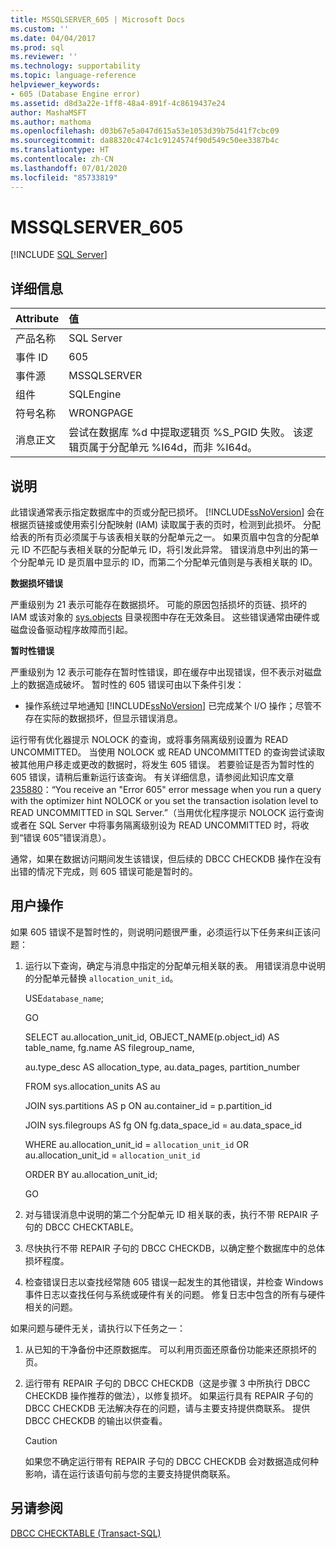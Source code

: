 ```yaml
---
title: MSSQLSERVER_605 | Microsoft Docs
ms.custom: ''
ms.date: 04/04/2017
ms.prod: sql
ms.reviewer: ''
ms.technology: supportability
ms.topic: language-reference
helpviewer_keywords:
- 605 (Database Engine error)
ms.assetid: d8d3a22e-1ff8-48a4-891f-4c8619437e24
author: MashaMSFT
ms.author: mathoma
ms.openlocfilehash: d03b67e5a047d615a53e1053d39b75d41f7cbc09
ms.sourcegitcommit: da88320c474c1c9124574f90d549c50ee3387b4c
ms.translationtype: HT
ms.contentlocale: zh-CN
ms.lasthandoff: 07/01/2020
ms.locfileid: "85733819"
---
```

# <a name="mssqlserver_605"></a>MSSQLSERVER_605
 [!INCLUDE [SQL Server](../../includes/applies-to-version/sqlserver.md)]
  
## <a name="details"></a>详细信息  
  
| Attribute | 值 |  
| :-------- | :---- |  
|产品名称|SQL Server|  
|事件 ID|605|  
|事件源|MSSQLSERVER|  
|组件|SQLEngine|  
|符号名称|WRONGPAGE|  
|消息正文|尝试在数据库 %d 中提取逻辑页 %S_PGID 失败。 该逻辑页属于分配单元 %I64d，而非 %I64d。|  
  
## <a name="explanation"></a>说明  
此错误通常表示指定数据库中的页或分配已损坏。 [!INCLUDE[ssNoVersion](../../includes/ssnoversion-md.md)] 会在根据页链接或使用索引分配映射 (IAM) 读取属于表的页时，检测到此损坏。 分配给表的所有页必须属于与该表相关联的分配单元之一。 如果页眉中包含的分配单元 ID 不匹配与表相关联的分配单元 ID，将引发此异常。 错误消息中列出的第一个分配单元 ID 是页眉中显示的 ID，而第二个分配单元值则是与表相关联的 ID。  
  
**数据损坏错误**  
  
严重级别为 21 表示可能存在数据损坏。 可能的原因包括损坏的页链、损坏的 IAM 或该对象的 [sys.objects](~/relational-databases/system-catalog-views/sys-objects-transact-sql.md) 目录视图中存在无效条目。 这些错误通常由硬件或磁盘设备驱动程序故障而引起。  
  
**暂时性错误**  
  
严重级别为 12 表示可能存在暂时性错误，即在缓存中出现错误，但不表示对磁盘上的数据造成破坏。 暂时性的 605 错误可由以下条件引发：  
  
-   操作系统过早地通知 [!INCLUDE[ssNoVersion](../../includes/ssnoversion-md.md)] 已完成某个 I/O 操作；尽管不存在实际的数据损坏，但显示错误消息。  
  
运行带有优化器提示 NOLOCK 的查询，或将事务隔离级别设置为 READ UNCOMMITTED。 当使用 NOLOCK 或 READ UNCOMMITTED 的查询尝试读取被其他用户移走或更改的数据时，将发生 605 错误。 若要验证是否为暂时性的 605 错误，请稍后重新运行该查询。 有关详细信息，请参阅此知识库文章 [235880](https://support.microsoft.com/kb/235880/en-us)：“You receive an "Error 605" error message when you run a query with the optimizer hint NOLOCK or you set the transaction isolation level to READ UNCOMMITTED in SQL Server.”（当用优化程序提示 NOLOCK 运行查询或者在 SQL Server 中将事务隔离级别设为 READ UNCOMMITTED 时，将收到“错误 605”错误消息）。  
  
通常，如果在数据访问期间发生该错误，但后续的 DBCC CHECKDB 操作在没有出错的情况下完成，则 605 错误可能是暂时的。  
  
## <a name="user-action"></a>用户操作  
如果 605 错误不是暂时性的，则说明问题很严重，必须运行以下任务来纠正该问题：  
  
1.  运行以下查询，确定与消息中指定的分配单元相关联的表。 用错误消息中说明的分配单元替换 `allocation_unit_id`。  
  
    USE`database_name`;  
  
    GO  
  
    SELECT au.allocation_unit_id, OBJECT_NAME(p.object_id) AS table_name, fg.name AS filegroup_name,  
  
    au.type_desc AS allocation_type, au.data_pages, partition_number  
  
    FROM sys.allocation_units AS au  
  
    JOIN sys.partitions AS p ON au.container_id = p.partition_id  
  
    JOIN sys.filegroups AS fg ON fg.data_space_id = au.data_space_id  
  
    WHERE au.allocation_unit_id = `allocation_unit_id` OR au.allocation_unit_id = `allocation_unit_id`  
  
    ORDER BY au.allocation_unit_id;  
  
    GO  
  
2.  对与错误消息中说明的第二个分配单元 ID 相关联的表，执行不带 REPAIR 子句的 DBCC CHECKTABLE。  
  
3.  尽快执行不带 REPAIR 子句的 DBCC CHECKDB，以确定整个数据库中的总体损坏程度。  
  
4.  检查错误日志以查找经常随 605 错误一起发生的其他错误，并检查 Windows 事件日志以查找任何与系统或硬件有关的问题。 修复日志中包含的所有与硬件相关的问题。  
  
如果问题与硬件无关，请执行以下任务之一：  
  
1.  从已知的干净备份中还原数据库。 可以利用页面还原备份功能来还原损坏的页。  
  
2.  运行带有 REPAIR 子句的 DBCC CHECKDB（这是步骤 3 中所执行 DBCC CHECKDB 操作推荐的做法），以修复损坏。 如果运行具有 REPAIR 子句的 DBCC CHECKDB 无法解决存在的问题，请与主要支持提供商联系。 提供 DBCC CHECKDB 的输出以供查看。  
  
    > [!CAUTION]  
    > 如果您不确定运行带有 REPAIR 子句的 DBCC CHECKDB 会对数据造成何种影响，请在运行该语句前与您的主要支持提供商联系。  
  
## <a name="see-also"></a>另请参阅  
[DBCC CHECKTABLE (Transact-SQL)](~/t-sql/database-console-commands/dbcc-checktable-transact-sql.md)  
  
